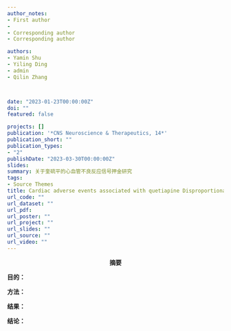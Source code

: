```yaml
---
author_notes:
- First author
-
- Corresponding author
- Corresponding author

authors:
- Yamin Shu
- Yiling Ding
- admin
- Qilin Zhang



date: "2023-01-23T00:00:00Z"
doi: ""
featured: false

projects: []
publication: '*CNS Neuroscience & Therapeutics, 14*'
publication_short: ""
publication_types:
- "2"
publishDate: "2023-03-30T00:00:00Z"
slides: 
summary: 关于奎硫平的心血管不良反应信号押金研究
tags:
- Source Themes
title: Cardiac adverse events associated with quetiapine Disproportionality analysis of FDA adverse event reporting system
url_code: ""
url_dataset: ""
url_pdf:
url_poster: ""
url_project: ""
url_slides: ""
url_source: ""
url_video: ""
---
```



**<center>摘要</center>**

<font face="黑体">**目的：**</font> 

<font face="黑体">**方法：**</font> 

<font face="黑体">**结果：**</font>


<font face="黑体">**结论：**</font>

